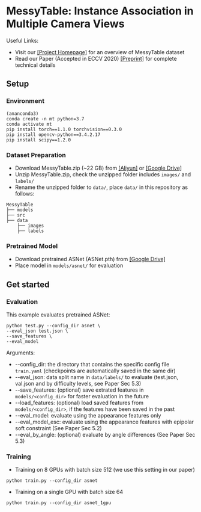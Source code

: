 # **MessyTable: Instance Association in Multiple Camera Views**

Useful Links:
* Visit our [[Project Homepage]](https://caizhongang.github.io/projects/MessyTable/) for an overview of MessyTable dataset
* Read our Paper (Accepted in ECCV 2020) [[Preprint]](https://arxiv.org/pdf/2007.14878.pdf) for complete technical details

## Setup
### Environment
```
(ananconda3)
conda create -n mt python=3.7
conda activate mt
pip install torch==1.1.0 torchvision==0.3.0
pip install opencv-python==3.4.2.17
pip install scipy==1.2.0
```

### Dataset Preparation
* Download MessyTable.zip (~22 GB) from [[Aliyun]](https://openmmlab.oss-cn-hangzhou.aliyuncs.com/datasets/MessyTable.zip) or [[Google Drive]](https://drive.google.com/file/d/1i4mJz9xsDwhzWes7sVLXuhLKP9eNtbBG/view?usp=sharing)
* Unzip MessyTable.zip, check the unzipped folder includes `images/` and `labels/`
* Rename the unzipped folder to `data/`, place `data/` in this repository as follows:
```
MessyTable
├── models
├── src
├── data
    ├── images
    ├── labels
```

### Pretrained Model
* Download pretrained ASNet (ASNet.pth) from [[Google Drive]](https://drive.google.com/file/d/1VMKYeUSlUpnwLRdtDtygpkYpVWgGAm46/view?usp=sharing)
* Place model in `models/asnet/` for evaluation

## Get started
### Evaluation
This example evaluates pretrained ASNet: 
```
python test.py --config_dir asnet \
--eval_json test.json \
--save_features \
--eval_model
```
Arguments:
* --config_dir: the directory that contains the specific config file `train.yaml` (checkpoints are automatically saved in the same dir)
* --eval_json: data split name in `data/labels/` to evaluate (test.json, val.json and by difficulty levels, see Paper Sec 5.3)
* --save_features: (optional) save extrated features in `models/<config_dir>` for faster evaluation in the future
* --load_features: (optional) load saved features from `models/<config_dir>`, if the features have been saved in the past
* --eval_model: evaluate using the appearance features only
* --eval_model_esc: evaluate using the appearance features with epipolar soft constraint (See Paper Sec 5.2)
* --eval_by_angle: (optional) evaluate by angle differences (See Paper Sec 5.3)

### Training
* Training on 8 GPUs with batch size 512 (we use this setting in our paper)
```
python train.py --config_dir asnet
```
* Training on a single GPU with batch size 64
```
python train.py --config_dir asnet_1gpu
```
